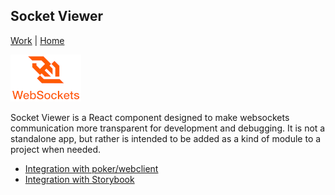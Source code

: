 ## Socket Viewer

[Work](../) | [Home](../../)

![Featured Image](images/websockets.png "Featured Image")

Socket Viewer is a React component designed to make websockets communication more transparent for development and debugging. It is not a standalone app, but rather is intended to be added as a kind of module to a project when needed.

- [Integration with poker/webclient](poker-webclient-integration)
- [Integration with Storybook](storybook-integration)
